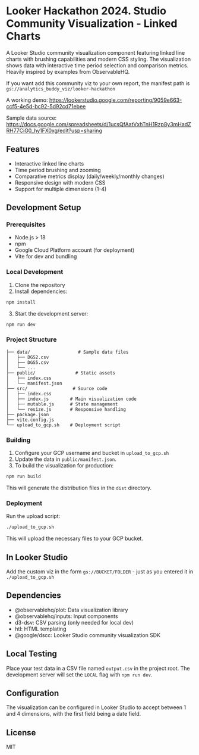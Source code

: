 # Looker Hackathon 2024. Studio Community Visualization - Linked Charts

A Looker Studio community visualization component featuring linked line charts with brushing capabilities and modern CSS styling. The visualization shows data with interactive time period selection and comparison metrics. Heavily inspired by examples from ObservableHQ.

If you want add this community viz to your own report, the manifest path is `gs://analytics_buddy_viz/looker-hackathon`

A working demo: https://lookerstudio.google.com/reporting/9059e663-ccf5-4e5d-bc92-5d92cd71ebee

Sample data source: https://docs.google.com/spreadsheets/d/1ucsQfAatVxhTnH1Rzp8y3mHadZRH77CiG0_hy1FX0xg/edit?usp=sharing


## Features

- Interactive linked line charts
- Time period brushing and zooming
- Comparative metrics display (daily/weekly/monthly changes)
- Responsive design with modern CSS
- Support for multiple dimensions (1-4)

## Development Setup

### Prerequisites

- Node.js > 18
- npm
- Google Cloud Platform account (for deployment)
- Vite for dev and bundling

### Local Development

1. Clone the repository
2. Install dependencies:
```bash
npm install
```

3. Start the development server:
```bash
npm run dev
```

### Project Structure

```
├── data/                  # Sample data files
│   ├── DGS2.csv
│   ├── DGS5.csv
│   └── ...
├── public/               # Static assets
│   ├── index.css
│   └── manifest.json
├── src/                 # Source code
│   ├── index.css
│   ├── index.js        # Main visualization code
│   ├── mutable.js      # State management
│   └── resize.js       # Responsive handling
├── package.json
├── vite.config.js
└── upload_to_gcp.sh    # Deployment script
```

### Building

1. Configure your GCP username and bucket in `upload_to_gcp.sh`
2. Update the data in `public/manifest.json`.
3. To build the visualization for production:

```bash
npm run build
```

This will generate the distribution files in the `dist` directory.

### Deployment

Run the upload script:
```bash
./upload_to_gcp.sh
```

This will upload the necessary files to your GCP bucket.

## In Looker Studio

Add the custom viz in the form `gs://BUCKET/FOLDER` - just as you entered it in `./upload_to_gcp.sh`

## Dependencies

- @observablehq/plot: Data visualization library
- @observablehq/inputs: Input components
- d3-dsv: CSV parsing (only needed for local dev)
- htl: HTML templating
- @google/dscc: Looker Studio community visualization SDK

## Local Testing

Place your test data in a CSV file named `output.csv` in the project root. The development server will set the `LOCAL` flag with `npm run dev`.

## Configuration

The visualization can be configured in Looker Studio to accept between 1 and 4 dimensions, with the first field being a date field.

## License

MIT
